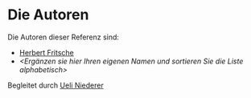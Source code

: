 # Die Autoren

Die Autoren dieser Referenz sind:

* [Herbert Fritsche](frhe.md)
* *<Ergänzen sie hier Ihren eigenen Namen und sortieren Sie die Liste alphabetisch>*

Begleitet durch [Ueli Niederer](niue.md)